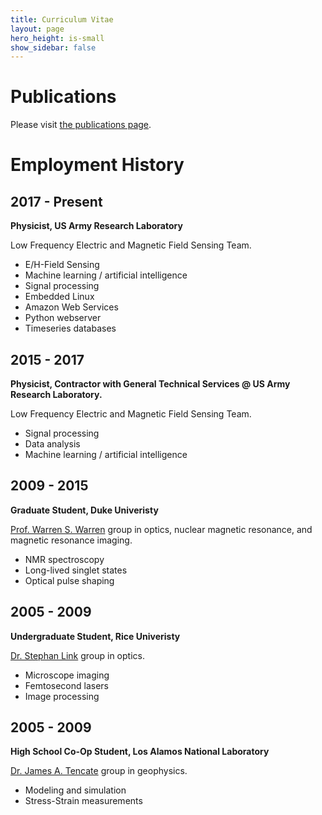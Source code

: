 ```yaml
---
title: Curriculum Vitae
layout: page
hero_height: is-small
show_sidebar: false
---
```


# Publications

Please visit [the publications page](/publications/).

# Employment History

## 2017 - Present

**Physicist, US Army Research Laboratory**

Low Frequency Electric and Magnetic Field Sensing Team.
- E/H-Field Sensing
- Machine learning / artificial intelligence
- Signal processing
- Embedded Linux
- Amazon Web Services
- Python webserver
- Timeseries databases

## 2015 - 2017

**Physicist, Contractor with General Technical Services @ US Army Research Laboratory.**

Low Frequency Electric and Magnetic Field Sensing Team.
- Signal processing
- Data analysis
- Machine learning / artificial intelligence

## 2009 - 2015

**Graduate Student, Duke Univeristy**

[Prof. Warren S. Warren](http://www.chem.duke.edu/~wwarren/) group in optics, nuclear magnetic resonance, and magnetic resonance imaging.
- NMR spectroscopy
- Long-lived singlet states
- Optical pulse shaping

## 2005 - 2009

**Undergraduate Student, Rice Univeristy**

[Dr. Stephan Link](https://slink.rice.edu/members/slink/) group in optics.
- Microscope imaging
- Femtosecond lasers
- Image processing


## 2005 - 2009

**High School Co-Op Student, Los Alamos National Laboratory**

[Dr. James A. Tencate](http://www.lanl.gov/orgs/ees/ees11/geophysics/staff/tencate/tencate.shtml) group in geophysics.
- Modeling and simulation
- Stress-Strain measurements
